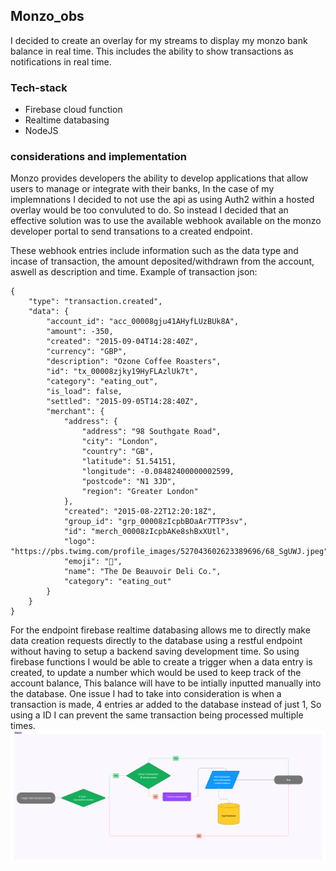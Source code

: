 ## Monzo_obs

I decided to create an overlay for my streams to display my monzo bank balance in real time.
This includes the ability to show transactions as notifications in real time.

### Tech-stack
- Firebase cloud function
- Realtime databasing
- NodeJS

### considerations and implementation

Monzo provides developers the ability to develop applications that allow users to manage or integrate with their banks, In the case of my implemnations I decided to not use the api as using Auth2 within a hosted overlay would be too convuluted to do. So instead I decided that an effective solution was to use the available webhook available on the monzo developer portal to send transations to a created endpoint.

These webhook entries include information such as the data type and incase of transaction, the amount deposited/withdrawn from the account, aswell as description and time.
Example of transaction json:
```
{
	"type": "transaction.created",
	"data": {
		"account_id": "acc_00008gju41AHyfLUzBUk8A",
		"amount": -350,
		"created": "2015-09-04T14:28:40Z",
		"currency": "GBP",
		"description": "Ozone Coffee Roasters",
		"id": "tx_00008zjky19HyFLAzlUk7t",
		"category": "eating_out",
		"is_load": false,
		"settled": "2015-09-05T14:28:40Z",
		"merchant": {
			"address": {
				"address": "98 Southgate Road",
				"city": "London",
				"country": "GB",
				"latitude": 51.54151,
				"longitude": -0.08482400000002599,
				"postcode": "N1 3JD",
				"region": "Greater London"
			},
			"created": "2015-08-22T12:20:18Z",
			"group_id": "grp_00008zIcpbBOaAr7TTP3sv",
			"id": "merch_00008zIcpbAKe8shBxXUtl",
			"logo": "https://pbs.twimg.com/profile_images/527043602623389696/68_SgUWJ.jpeg",
			"emoji": "🍞",
			"name": "The De Beauvoir Deli Co.",
			"category": "eating_out"
		}
	}
}
```


For the endpoint firebase realtime databasing allows me to directly make data creation requests directly to the database using a restful endpoint without having to setup a backend saving development time.
So using firebase functions I would be able to create a trigger when a data entry is created, to update a number which would be used to keep track of the account balance, This balance will have to be intially inputted manually into the database.
One issue I had to take into consideration is when a transaction is made, 4 entries ar added to the database instead of just 1, So using a ID I can prevent the same transaction being processed multiple times.
<img src="function_flow.png" alt="drawing" width="1000"/>